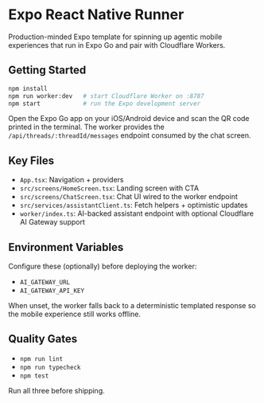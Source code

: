 # Expo React Native Runner

Production-minded Expo template for spinning up agentic mobile experiences that run in Expo Go and pair with Cloudflare Workers.

## Getting Started

```bash
npm install
npm run worker:dev   # start Cloudflare Worker on :8787
npm start            # run the Expo development server
```

Open the Expo Go app on your iOS/Android device and scan the QR code printed in the terminal. The worker provides the `/api/threads/:threadId/messages` endpoint consumed by the chat screen.

## Key Files

- `App.tsx`: Navigation + providers
- `src/screens/HomeScreen.tsx`: Landing screen with CTA
- `src/screens/ChatScreen.tsx`: Chat UI wired to the worker endpoint
- `src/services/assistantClient.ts`: Fetch helpers + optimistic updates
- `worker/index.ts`: AI-backed assistant endpoint with optional Cloudflare AI Gateway support

## Environment Variables

Configure these (optionally) before deploying the worker:

- `AI_GATEWAY_URL`
- `AI_GATEWAY_API_KEY`

When unset, the worker falls back to a deterministic templated response so the mobile experience still works offline.

## Quality Gates

- `npm run lint`
- `npm run typecheck`
- `npm test`

Run all three before shipping.
